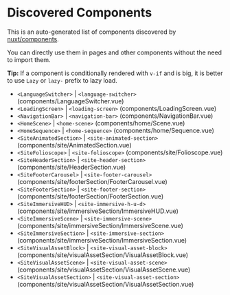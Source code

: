 # Discovered Components

This is an auto-generated list of components discovered by [nuxt/components](https://github.com/nuxt/components).

You can directly use them in pages and other components without the need to import them.

**Tip:** If a component is conditionally rendered with `v-if` and is big, it is better to use `Lazy` or `lazy-` prefix to lazy load.

- `<LanguageSwitcher>` | `<language-switcher>` (components/LanguageSwitcher.vue)
- `<LoadingScreen>` | `<loading-screen>` (components/LoadingScreen.vue)
- `<NavigationBar>` | `<navigation-bar>` (components/NavigationBar.vue)
- `<HomeScene>` | `<home-scene>` (components/home/Scene.vue)
- `<HomeSequence>` | `<home-sequence>` (components/home/Sequence.vue)
- `<SiteAnimatedSection>` | `<site-animated-section>` (components/site/AnimatedSection.vue)
- `<SiteFolioscope>` | `<site-folioscope>` (components/site/Folioscope.vue)
- `<SiteHeaderSection>` | `<site-header-section>` (components/site/HeaderSection.vue)
- `<SiteFooterCarousel>` | `<site-footer-carousel>` (components/site/footerSection/FooterCarousel.vue)
- `<SiteFooterSection>` | `<site-footer-section>` (components/site/footerSection/FooterSection.vue)
- `<SiteImmersiveHUD>` | `<site-immersive-h-u-d>` (components/site/immersiveSection/ImmersiveHUD.vue)
- `<SiteImmersiveScene>` | `<site-immersive-scene>` (components/site/immersiveSection/ImmersiveScene.vue)
- `<SiteImmersiveSection>` | `<site-immersive-section>` (components/site/immersiveSection/ImmersiveSection.vue)
- `<SiteVisualAssetBlock>` | `<site-visual-asset-block>` (components/site/visualAssetSection/VisualAssetBlock.vue)
- `<SiteVisualAssetScene>` | `<site-visual-asset-scene>` (components/site/visualAssetSection/VisualAssetScene.vue)
- `<SiteVisualAssetSection>` | `<site-visual-asset-section>` (components/site/visualAssetSection/VisualAssetSection.vue)
